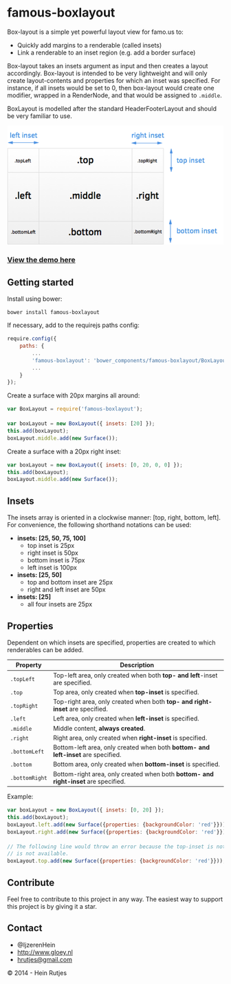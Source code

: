 famous-boxlayout
==========

Box-layout is a simple yet powerful layout view for famo.us to:

* Quickly add margins to a renderable (called insets)
* Link a renderable to an inset region (e.g. add a border surface)

Box-layout takes an insets argument as input and then creates a layout accordingly. 
Box-layout is intended to be very lightweight and will only create layout-contents and properties for which an inset was specified. For instance, if all insets would be set to 0, then box-layout would create one modifier, wrapped in a RenderNode, and that would be assigned to ```.middle```.

BoxLayout is modelled after the standard HeaderFooterLayout and should be very familiar to use.

![BoxLayout](BoxLayout.png)

### [View the demo here](https://rawgit.com/IjzerenHein/famous-boxlayout/master/examples/demo/index.html)

## Getting started

Install using bower:
	
	bower install famous-boxlayout
	
If necessary, add to the requirejs paths config:

```javascript
require.config({
    paths: {
        ...
        'famous-boxlayout': 'bower_components/famous-boxlayout/BoxLayout',
        ...
    }
});
```

Create a surface with 20px margins all around:

```javascript
var BoxLayout = require('famous-boxlayout');

var boxLayout = new BoxLayout({ insets: [20] });
this.add(boxLayout);
boxLayout.middle.add(new Surface());
```

Create a surface with a 20px right inset:

```javascript
var boxLayout = new BoxLayout({ insets: [0, 20, 0, 0] });
this.add(boxLayout);
boxLayout.middle.add(new Surface());
```

## Insets

The insets array is oriented in a clockwise manner: [top, right, bottom, left].
For convenience, the following shorthand notations can be used:

+ **insets: [25, 50, 75, 100]**
  - top inset is 25px
  - right inset is 50px
  - bottom inset is 75px
  - left inset is 100px
+ **insets: [25, 50]**
  - top and bottom inset are 25px
  - right and left inset are 50px
+ **insets: [25]**
  - all four insets are 25px

## Properties

Dependent on which insets are specified, properties are created to which renderables can be added.

|Property|Description|
|--------|-----------|
|```.topLeft```|Top-left area, only created when both **top- and left**-inset are specified.|
|```.top```|Top area, only created when **top-inset** is specified.|
|```.topRight```|Top-right area, only created when both **top- and right-inset** are specified.|
|```.left```|Left area, only created when **left-inset** is specified.|
|```.middle```|Middle content, **always created**.|
|```.right```|Right area, only created when **right-inset** is specified.|
|```.bottomLeft```|Bottom-left area, only created when both **bottom- and left-inset** are specified.|
|```.bottom```|Bottom area, only created when **bottom-inset** is specified.|
|```.bottomRight```|Bottom-right area, only created when both **bottom- and right-inset** are specified.|

Example:

```javascript
var boxLayout = new BoxLayout({ insets: [0, 20] });
this.add(boxLayout);
boxLayout.left.add(new Surface({properties: {backgroundColor: 'red'}}));
boxLayout.right.add(new Surface({properties: {backgroundColor: 'red'}}));

// The following line would throw an error because the top-inset is not set, and thus .top
// is not available.
boxLayout.top.add(new Surface({properties: {backgroundColor: 'red'}}));
```

## Contribute

Feel free to contribute to this project in any way. The easiest way to support this project is by giving it a star.

## Contact
- 	@IjzerenHein
- 	http://www.gloey.nl
- 	hrutjes@gmail.com

© 2014 - Hein Rutjes